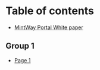 # Table of contents

* [MintWay Portal White paper](README.md)

## Group 1

* [Page 1](group-1/page-1.md)
